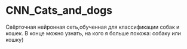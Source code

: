 # CNN_Cats_and_dogs
Свёрточная нейронная сеть,обученная для классификации собак и кошек.
В конце можно узнать, на кого я больше похожа: собаку или кошку)
